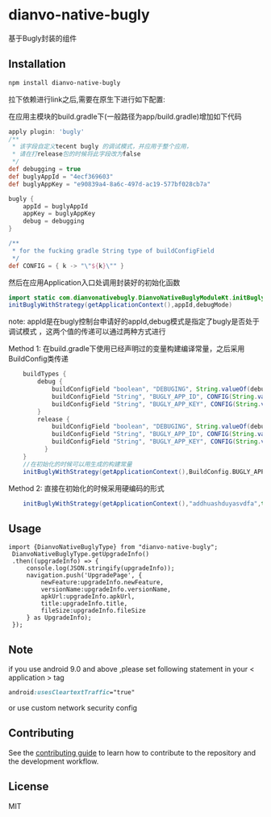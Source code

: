 # dianvo-native-bugly

基于Bugly封装的组件

## Installation

```sh
npm install dianvo-native-bugly
```

拉下依赖进行link之后,需要在原生下进行如下配置:

在应用主模块的build.gradle下(一般路径为app/build.gradle)增加如下代码
```gradle
apply plugin: 'bugly'
/**
 * 该字段自定义tecent bugly 的调试模式，并应用于整个应用，
 * 请在打release包的时候将此字段改为false
 */
def debugging = true
def buglyAppId = "4ecf369603"
def buglyAppKey = "e90839a4-8a6c-497d-ac19-577bf028cb7a"

bugly {
    appId = buglyAppId
    appKey = buglyAppKey
    debug = debugging
}

/**
 * for the fucking gradle String type of buildConfigField
 */
def CONFIG = { k -> "\"${k}\"" }
```

然后在应用Application入口处调用封装好的初始化函数
```java
import static com.dianvonativebugly.DianvoNativeBuglyModuleKt.initBuglyWithStrategy;
initBuglyWithStrategy(getApplicationContext(),appId,debugMode)
```
note: appId是在bugly控制台申请好的appId,debug模式是指定了bugly是否处于调试模式
，这两个值的传递可以通过两种方式进行

Method 1:
在build.gradle下使用已经声明过的变量构建编译常量，之后采用BuildConfig类传递
```gradle
    buildTypes {
        debug {
            buildConfigField "boolean", "DEBUGING", String.valueOf(debugging)
            buildConfigField "String", "BUGLY_APP_ID", CONFIG(String.valueOf(buglyAppId))
            buildConfigField "String", "BUGLY_APP_KEY", CONFIG(String.valueOf(buglyAppKey))
        }
        release {
            buildConfigField "boolean", "DEBUGING", String.valueOf(debugging)
            buildConfigField "String", "BUGLY_APP_ID", CONFIG(String.valueOf(buglyAppId))
            buildConfigField "String", "BUGLY_APP_KEY", CONFIG(String.valueOf(buglyAppKey))
          }
    }
    //在初始化的时候可以用生成的构建常量
    initBuglyWithStrategy(getApplicationContext(),BuildConfig.BUGLY_APP_ID,BuildConfig.DEBUGING)
```
Method 2:
直接在初始化的时候采用硬编码的形式
```java
    initBuglyWithStrategy(getApplicationContext(),"addhuashduyasvdfa",true)
```
## Usage

```
import {DianvoNativeBuglyType} from "dianvo-native-bugly";
 DianvoNativeBuglyType.getUpgradeInfo()
 .then((upgradeInfo) => {
     console.log(JSON.stringify(upgradeInfo));
     navigation.push('UpgradePage', {
         newFeature:upgradeInfo.newFeature,
         versionName:upgradeInfo.versionName,
         apkUrl:upgradeInfo.apkUrl,
         title:upgradeInfo.title,
         fileSize:upgradeInfo.fileSize
     } as UpgradeInfo);
 });
```

## Note
if you use android 9.0 and above ,please set following statement in your < application > tag
```css
android:usesCleartextTraffic="true"
```
or use custom network security config


## Contributing

See the [contributing guide](CONTRIBUTING.md) to learn how to contribute to the repository and the development workflow.

## License

MIT
